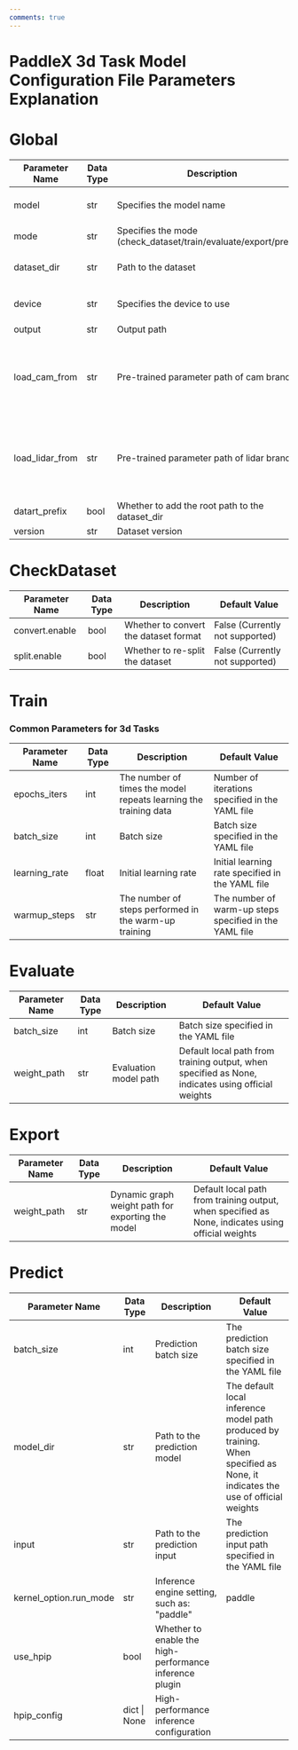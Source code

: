 ```yaml
---
comments: true
---
```


# PaddleX 3d Task Model Configuration File Parameters Explanation

# Global

<table>
<thead>
<tr>
<th>Parameter Name</th>
<th>Data Type</th>
<th>Description</th>
<th>Default Value</th>
</tr>
</thead>
<tbody>
<tr>
<td>model</td>
<td>str</td>
<td>Specifies the model name</td>
<td>Model name specified in the YAML file</td>
</tr>
<tr>
<td>mode</td>
<td>str</td>
<td>Specifies the mode (check_dataset/train/evaluate/export/predict)</td>
<td>check_dataset</td>
</tr>
<tr>
<td>dataset_dir</td>
<td>str</td>
<td>Path to the dataset</td>
<td>Dataset path specified in the YAML file</td>
</tr>
<tr>
<td>device</td>
<td>str</td>
<td>Specifies the device to use</td>
<td>Device ID specified in the YAML file</td>
</tr>
<tr>
<td>output</td>
<td>str</td>
<td>Output path</td>
<td>"output"</td>
</tr>
<tr>
<td>load_cam_from</td>
<td>str</td>
<td>Pre-trained parameter path of cam branch</td>
<td>The pre-trained parameter path of the cam branch specified in the YAML file</td>
</tr>
<tr>
<td>load_lidar_from</td>
<td>str</td>
<td>Pre-trained parameter path of lidar branch</td>
<td>The pre-trained parameter path of the lidar branch specified in the YAML file</td>
</tr>
<tr>
<td>datart_prefix</td>
<td>bool</td>
<td>Whether to add the root path to the dataset_dir</td>
<td>True</td>
</tr>
<tr>
<td>version</td>
<td>str</td>
<td>Dataset version</td>
<td>"mini"</td>
</tr>
</tbody>
</table>

# CheckDataset

<table>
<thead>
<tr>
<th>Parameter Name</th>
<th>Data Type</th>
<th>Description</th>
<th>Default Value</th>
</tr>
</thead>
<tbody>
<tr>
<td>convert.enable</td>
<td>bool</td>
<td>Whether to convert the dataset format</td>
<td>False (Currently not supported)</td>
</tr>
<tr>
<td>split.enable</td>
<td>bool</td>
<td>Whether to re-split the dataset</td>
<td>False (Currently not supported)</td>
</tr>

</tbody>
</table>

# Train
### Common Parameters for 3d Tasks
<table>
<thead>
<tr>
<th>Parameter Name</th>
<th>Data Type</th>
<th>Description</th>
<th>Default Value</th>
</tr>
</thead>
<tbody>
<tr>
<td>epochs_iters</td>
<td>int</td>
<td>The number of times the model repeats learning the training data</td>
<td>Number of iterations specified in the YAML file</td>
</tr>
<tr>
<td>batch_size</td>
<td>int</td>
<td>Batch size</td>
<td>Batch size specified in the YAML file</td>
</tr>
<tr>
<td>learning_rate</td>
<td>float</td>
<td>Initial learning rate</td>
<td>Initial learning rate specified in the YAML file</td>
</tr>
<tr>
<td>warmup_steps</td>
<td>str</td>
<td>The number of steps performed in the warm-up training</td>
<td>The number of warm-up steps specified in the YAML file</td>
</tr>
</tbody>
</table>


# Evaluate
<table>
<thead>
<tr>
<th>Parameter Name</th>
<th>Data Type</th>
<th>Description</th>
<th>Default Value</th>
</tr>
</thead>
<tbody>
<tr>
<td>batch_size</td>
<td>int</td>
<td>Batch size</td>
<td>Batch size specified in the YAML file
</td>
</tr>
<tr>
<td>weight_path</td>
<td>str</td>
<td>Evaluation model path</td>
<td>Default local path from training output, when specified as None, indicates using official weights</td>
</tr>
</tbody>
</table>

# Export
<table>
<thead>
<tr>
<th>Parameter Name</th>
<th>Data Type</th>
<th>Description</th>
<th>Default Value</th>
</tr>
</thead>
<tbody>
<tr>
<td>weight_path</td>
<td>str</td>
<td>Dynamic graph weight path for exporting the model</td>
<td>Default local path from training output, when specified as None, indicates using official weights</td>
</tr>
</tbody>
</table>

# Predict
<table>
<thead>
<tr>
<th>Parameter Name</th>
<th>Data Type</th>
<th>Description</th>
<th>Default Value</th>
</tr>
</thead>
<tbody>
<tr>
<td>batch_size</td>
<td>int</td>
<td>Prediction batch size</td>
<td>The prediction batch size specified in the YAML file</td>
</tr>
<tr>
<td>model_dir</td>
<td>str</td>
<td>Path to the prediction model</td>
<td>The default local inference model path produced by training. When specified as None, it indicates the use of official weights</td>
</tr>
<tr>
<td>input</td>
<td>str</td>
<td>Path to the prediction input</td>
<td>The prediction input path specified in the YAML file</td>
</tr>
<tr>
<td>kernel_option.run_mode</td>
<td>str</td>
<td>Inference engine setting, such as: "paddle"</td>
<td>paddle</td>
</tr>
<tr>
<td>use_hpip</td>
<td>bool</td>
<td>Whether to enable the high-performance inference plugin</td>
<td></td>
</tr>
<tr>
<td>hpip_config</td>
<td>dict | None</td>
<td>High-performance inference configuration</td>
<td></td>
</tr>
</tbody>
</table>

